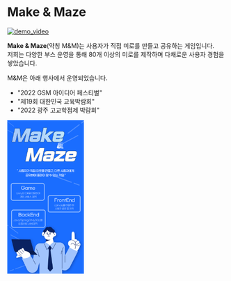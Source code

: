 # Make & Maze

[![demo_video](https://github.com/Make-Maze/.github/assets/80192911/da590281-c314-4333-ba8d-484a52b65b84)](https://drive.google.com/file/d/1-OhGfzNXHyNPxHM6rI-bs1BDKZwVEjy8/view)

**Make & Maze**(약칭 M&M)는 사용자가 직접 미로를 만들고 공유하는 게임입니다.    
저희는 다양한 부스 운영을 통해 80개 이상의 미로를 제작하며 다채로운 사용자 경험을 쌓았습니다.

M&M은 아래 행사에서 운영되었습니다.

- "2022 GSM 아이디어 페스티벌"
- "제19회 대한민국 교육박람회"
- "2022 광주 고교학점제 박람회"

<img src="https://github.com/Make-Maze/.github/blob/main/profile/intro_1.png" width="35%" alt="소개_이미지">
